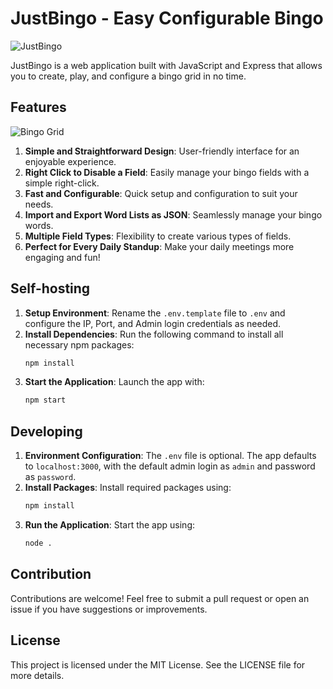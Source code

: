 # JustBingo - Easy Configurable Bingo

![JustBingo](https://github.com/user-attachments/assets/f136216a-919f-484f-b415-73798bbfc387)

JustBingo is a web application built with JavaScript and Express that allows you to create, play, and configure a bingo grid in no time.

## Features

![Bingo Grid](https://github.com/user-attachments/assets/1d6ebe5b-bc82-449e-a369-c258f59f2504)

1. **Simple and Straightforward Design**: User-friendly interface for an enjoyable experience.
2. **Right Click to Disable a Field**: Easily manage your bingo fields with a simple right-click.
3. **Fast and Configurable**: Quick setup and configuration to suit your needs.
4. **Import and Export Word Lists as JSON**: Seamlessly manage your bingo words.
5. **Multiple Field Types**: Flexibility to create various types of fields.
6. **Perfect for Every Daily Standup**: Make your daily meetings more engaging and fun!

## Self-hosting

1. **Setup Environment**: Rename the `.env.template` file to `.env` and configure the IP, Port, and Admin login credentials as needed.
2. **Install Dependencies**: Run the following command to install all necessary npm packages:
   ```bash
   npm install
   ```
3. **Start the Application**: Launch the app with:
   ```bash
   npm start
   ```

## Developing

1. **Environment Configuration**: The `.env` file is optional. The app defaults to `localhost:3000`, with the default admin login as `admin` and password as `password`.
2. **Install Packages**: Install required packages using:
   ```bash
   npm install
   ```
3. **Run the Application**: Start the app using:
   ```bash
   node .
   ```

## Contribution

Contributions are welcome! Feel free to submit a pull request or open an issue if you have suggestions or improvements.

## License

This project is licensed under the MIT License. See the LICENSE file for more details.
